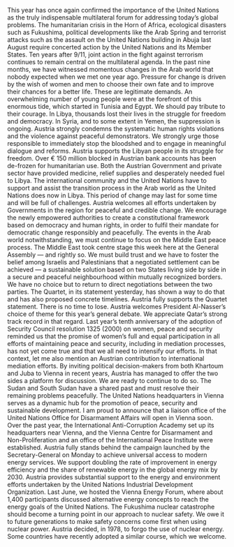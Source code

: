 This year has once again confirmed the importance of the United Nations as the truly indispensable multilateral forum for addressing today’s global problems. The humanitarian crisis in the Horn of Africa, ecological disasters such as Fukushima, political developments like the Arab Spring and terrorist attacks such as the assault on the United Nations building in Abuja last August require concerted action by the United Nations and its Member States. Ten years after 9/11, joint action in the fight against terrorism continues to remain central on the multilateral agenda. In the past nine months, we have witnessed momentous changes in the Arab world that nobody expected when we met one year ago. Pressure for change is driven by the wish of women and men to choose their own fate and to improve their chances for a better life. These are legitimate demands. An overwhelming number of young people were at the forefront of this enormous tide, which started in Tunisia and Egypt. We should pay tribute to their courage. In Libya, thousands lost their lives in the struggle for freedom and democracy. In Syria, and to some extent in Yemen, the suppression is ongoing. Austria strongly condemns the systematic human rights violations and the violence against peaceful demonstrators. We strongly urge those responsible to immediately stop the bloodshed and to engage in meaningful dialogue and reforms. Austria supports the Libyan people in its struggle for freedom. Over € 150 million blocked in Austrian bank accounts has been de-frozen for humanitarian use. Both the Austrian Government and private sector have provided medicine, relief supplies and desperately needed fuel to Libya. The international community and the United Nations have to support and assist the transition process in the Arab world as the United Nations does now in Libya. This period of change may last for some time and will be full of challenges. Austria welcomes all efforts undertaken by Governments in the region for peaceful and credible change. We encourage the newly empowered authorities to create a constitutional framework based on democracy and human rights, in order to fulfil their mandate for democratic change responsibly and peacefully. The events in the Arab world notwithstanding, we must continue to focus on the Middle East peace process. The Middle East took centre stage this week here at the General Assembly — and rightly so. We must build trust and we have to foster the belief among Israelis and Palestinians that a negotiated settlement can be achieved — a sustainable solution based on two States living side by side in a secure and peaceful neighbourhood within mutually recognized borders. We have no choice but to return to direct negotiations between the two parties. The Quartet, in its statement yesterday, has shown a way to do that and has also proposed concrete timelines. Austria fully supports the Quartet statement. There is no time to lose. Austria welcomes President Al-Nasser’s choice of theme for this year’s general debate. We appreciate Qatar’s strong track record in that regard. Last year’s tenth anniversary of the adoption of Security Council resolution 1325 (2000) on women, peace and security reminded us that the promise of women’s full and equal participation in all efforts of maintaining peace and security, including in mediation processes, has not yet come true and that we all need to intensify our efforts. In that context, let me also mention an Austrian contribution to international mediation efforts. By inviting political decision-makers from both Khartoum and Juba to Vienna in recent years, Austria has managed to offer the two sides a platform for discussion. We are ready to continue to do so. The Sudan and South Sudan have a shared past and must resolve their remaining problems peacefully. The United Nations headquarters in Vienna serves as a dynamic hub for the promotion of peace, security and sustainable development. I am proud to announce that a liaison office of the United Nations Office for Disarmament Affairs will open in Vienna soon. Over the past year, the International Anti-Corruption Academy set up its headquarters near Vienna, and the Vienna Centre for Disarmament and Non-Proliferation and an office of the International Peace Institute were established. Austria fully stands behind the campaign launched by the Secretary-General on Monday to achieve universal access to modern energy services. We support doubling the rate of improvement in energy efficiency and the share of renewable energy in the global energy mix by 2030. Austria provides substantial support to the energy and environment efforts undertaken by the United Nations Industrial Development Organization. Last June, we hosted the Vienna Energy Forum, where about 1,400 participants discussed alternative energy concepts to reach the energy goals of the United Nations. The Fukushima nuclear catastrophe should become a turning point in our approach to nuclear safety. We owe it to future generations to make safety concerns come first when using nuclear power. Austria decided, in 1978, to forgo the use of nuclear energy. Some countries have recently adopted a similar course, which we welcome.
